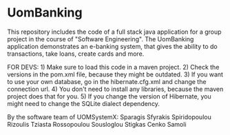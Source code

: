 # UomBanking
This repository includes the code of a full stack java application for a group project in the course of "Software Engineering". The UomBanking application demonstrates an e-banking system, that gives the ability to do transactions, take loans, create cards and more. 

FOR DEVS: 1) Make sure to load this code in a maven project.
          2) Check the versions in the pom.xml file, because they might be outdated.
          3) If you want to use your own database, go in the hibernate.cfg.xml and change the connection url.
          4) You don't need to install any libraries, because the maven project does that for you.
          5) If you change the version of Hibernate, you might need to change the SQLite dialect dependency.
          
          

By the software team of UOMSystemX:
          Sparagis
          Sfyrakis
          Spiridopoulou
          Rizoulis
          Tziasta
          Rossopoulou
          Sousloglou
          Stigkas
          Cenko
          Samoli

